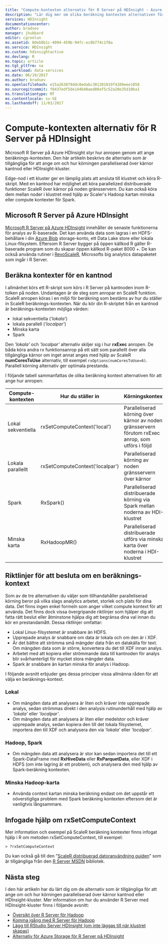 ```yaml
---
title: "Compute-kontexten alternativ för R Server på HDInsight - Azure | Microsoft Docs"
description: "Lär dig mer om olika beräkning kontexten alternativen för användare med R Server på HDInsight"
services: HDInsight
documentationcenter: 
author: bradsev
manager: jhubbard
editor: cgronlun
ms.assetid: 0deb0b1c-4094-459b-94fc-ec9b774c1f8a
ms.service: HDInsight
ms.custom: hdinsightactive
ms.devlang: R
ms.topic: article
ms.tgt_pltfrm: na
ms.workload: data-services
ms.date: 06/19/2017
ms.author: bradsev
ms.openlocfilehash: e15a263879ddc0edabc301201019f4209eee1058
ms.sourcegitcommit: f8437edf5de144b40aed00af5c52a20e35d10ba1
ms.translationtype: MT
ms.contentlocale: sv-SE
ms.lasthandoff: 11/03/2017
---
```

# <a name="compute-context-options-for-r-server-on-hdinsight"></a>Compute-kontexten alternativ för R Server på HDInsight

Microsoft R Server på Azure HDInsight styr hur anropen genom att ange beräknings-kontexten. Den här artikeln beskrivs de alternativ som är tillgängliga för att ange om och hur körningen paralleliserad över kärnor kantnod eller HDInsight-kluster.

Edge-nod i ett kluster ger en lämplig plats att ansluta till klustret och köra R-skript. Med en kantnod har möjlighet att köra parallelized distribuerade funktioner ScaleR över kärnor på noden gränsservern. Du kan också köra dem mellan noder i klustret med hjälp av Scaler's Hadoop kartan minska eller compute kontexter för Spark.

## <a name="microsoft-r-server-on-azure-hdinsight"></a>Microsoft R Server på Azure HDInsight
[Microsoft R Server på Azure HDInsight](r-server-overview.md) innehåller de senaste funktionerna för analys av R-baserade. Det kan använda data som lagras i en HDFS-behållare i din [Azure Blob](../../storage/common/storage-introduction.md "Azure Blob storage") storage-konto, ett Data Lake store eller lokala Linux-filsystem. Eftersom R Server bygger på öppen källkod R gäller R-baserade program som du skapar öppen källkod R-paket 8000 +. De kan också använda rutiner i [RevoScaleR](https://msdn.microsoft.com/microsoft-r/scaler/scaler), Microsofts big analytics datapaketet som ingår i R Server.  

## <a name="compute-contexts-for-an-edge-node"></a>Beräkna kontexter för en kantnod
I allmänhet körs ett R-skript som körs i R Server på kantnoden inom R-tolken på noden. Undantagen är de steg som anropar en ScaleR funktion. ScaleR anropen köras i en miljö för beräkning som bestäms av hur du ställer in ScaleR beräknings-kontexten.  När du kör din R-skriptet från en kantnod är beräknings-kontexten möjliga värden:

- lokal sekventiella (*'lokala'*)
- lokala parallell (*'localpar'*)
- Minska karta
- Spark

Den *'lokala'* och *'localpar'* alternativ skiljer sig i hur **rxExec** anropen. De båda köra andra rx funktionsanrop på ett sätt som parallellt över alla tillgängliga kärnor om inget annat anges med hjälp av ScaleR **numCoresToUse** alternativ, till exempel `rxOptions(numCoresToUse=6)`. Parallell körning alternativ ger optimala prestanda.

I följande tabell sammanfattas de olika beräkning kontext alternativen för att ange hur anropen:

| Compute-kontexten  | Hur du ställer in                      | Körningskontext                        |
| ---------------- | ------------------------------- | ---------------------------------------- |
| Lokal sekventiella | rxSetComputeContext('local')    | Paralleliserad körning över kärnor av noden gränsservern förutom rxExec anrop, som utförs i följd |
| Lokala parallellt   | rxSetComputeContext('localpar') | Paralleliserad körning av noden gränsservern över kärnor |
| Spark            | RxSpark()                       | Paralleliserad distribuerade körning via Spark mellan noderna av HDI-klustret |
| Minska karta       | RxHadoopMR()                    | Paralleliserad distribuerade utförs via minska karta över noderna i HDI-klustret |

## <a name="guidelines-for-deciding-on-a-compute-context"></a>Riktlinjer för att besluta om en beräknings-kontext

Som av de tre alternativen du väljer som tillhandahåller paralleliserad körning beror på vilka slags analytics arbetet, storlek och plats för dina data. Det finns ingen enkel formeln som anger vilket compute kontext för att använda. Det finns dock vissa övergripande riktlinjer som hjälper dig att fatta rätt beslut eller åtminstone hjälpa dig att begränsa dina val innan du kör en prestandamått. Dessa riktlinjer omfattar:

- Lokal Linux-filsystemet är snabbare än HDFS.
- Upprepade analys är snabbare om data är lokala och om den är i XDF.
- Är det bättre att strömma små mängder data från en datakälla för text. Om mängden data som är större, konvertera du det till XDF innan analys.
- Arbetet med att kopiera eller strömmande data till kantnoden för analys blir svårhanterligt för mycket stora mängder data.
- Spark är snabbare än kartan minska för analys i Hadoop.

I följande avsnitt erbjuder ges dessa principer vissa allmänna råden för att välja en beräknings-kontext.

### <a name="local"></a>Lokal
* Om mängden data att analysera är liten och kräver inte upprepade analys, sedan strömmas direkt i den analysis rutinunderhåll med hjälp av *'lokala'* eller *'localpar'*.
* Om mängden data att analysera är liten eller medelstor och kräver upprepade analys, sedan kopiera den till det lokala filsystemet, importera den till XDF och analysera den via *'lokala'* eller *'localpar'*.

### <a name="hadoop-spark"></a>Hadoop, Spark
* Om mängden data att analysera är stor kan sedan importera det till ett Spark-DataFrame med **RxHiveData** eller **RxParquetData**, eller XDF i HDFS (om inte lagring är ett problem), och analysera den med hjälp av Spark-beräkning kontexten.

### <a name="hadoop-map-reduce"></a>Minska Hadoop-karta
* Använda context kartan minska beräkning endast om det uppstår ett oöverstigliga problem med Spark beräkning kontexten eftersom det är vanligtvis långsammare.  

## <a name="inline-help-on-rxsetcomputecontext"></a>Infogade hjälp om rxSetComputeContext
Mer information och exempel på ScaleR beräkning kontexter finns infogat hjälp i R om metoden rxSetComputeContext, till exempel:

    > ?rxSetComputeContext

Du kan också gå till den ”[ScaleR distribuerad datoranvändning guiden](https://msdn.microsoft.com/microsoft-r/scaler-distributed-computing)” som är tillgängliga från den [R Server MSDN](https://msdn.microsoft.com/library/mt674634.aspx "R Server på MSDN") bibliotek.

## <a name="next-steps"></a>Nästa steg
I den här artikeln har du lärt dig om de alternativ som är tillgängliga för att ange om och hur körningen paralleliserad över kärnor kantnod eller HDInsight-kluster. Mer information om hur du använder R Server med HDInsight-kluster finns i följande avsnitt:

* [Översikt över R Server för Hadoop](r-server-overview.md)
* [Komma igång med R Server för Hadoop](r-server-get-started.md)
* [Lägg till RStudio Server HDInsight (om inte läggas till när klustret skapas)](r-server-install-r-studio.md)
* [Alternativ för Azure Storage för R Server på HDInsight](r-server-storage.md)

